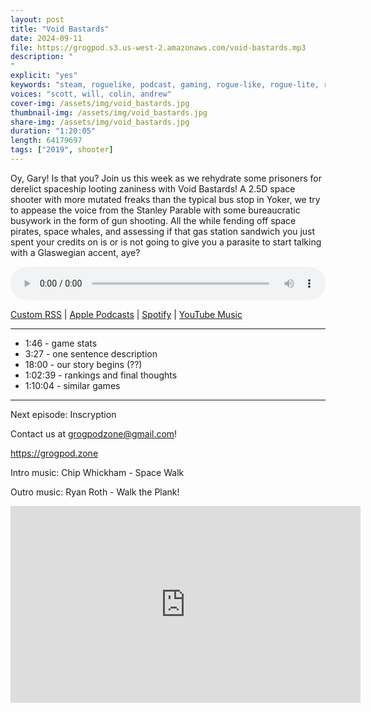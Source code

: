 ```yaml
---
layout: post
title: "Void Bastards"
date: 2024-09-11
file: https://grogpod.s3.us-west-2.amazonaws.com/void-bastards.mp3
description: "
"
explicit: "yes" 
keywords: "steam, roguelike, podcast, gaming, rogue-like, rogue-lite, roguelite"
voices: "scott, will, colin, andrew"
cover-img: /assets/img/void_bastards.jpg
thumbnail-img: /assets/img/void_bastards.jpg
share-img: /assets/img/void_bastards.jpg
duration: "1:20:05"
length: 64179697 
tags: ["2019", shooter]
---
```


Oy, Gary! Is that you? Join us this week as we rehydrate some prisoners for derelict spaceship looting zaniness with Void Bastards! A 2.5D space shooter with more mutated freaks than the typical bus stop in Yoker, we try to appease the voice from the Stanley Parable with some bureaucratic busywork in the form of gun shooting. All the while fending off space pirates, space whales, and assessing if that gas station sandwich you just spent your credits on is or is not going to give you a parasite to start talking with a Glaswegian accent, aye?


<div class="container">
  <audio controls style="width: 100%;">
    <source src="https://grogpod.s3.us-west-2.amazonaws.com/void-bastards.mp3" type="audio/mpeg">
  </audio>
</div>

[Custom RSS](https://grogpod.zone/feed.xml) | [Apple Podcasts](https://podcasts.apple.com/us/podcast/grogpod/id1650474911) | [Spotify](https://open.spotify.com/show/655SEhPUWIC77oO3hILe0b) | [YouTube Music](https://music.youtube.com/playlist?list=PL-ShOmyMvd4jYFChE6tgj0JYG8RKK4xe0) 

---
* 1:46 - game stats
* 3:27 - one sentence description
* 18:00 - our story begins (??)
* 1:02:39 - rankings and final thoughts
* 1:10:04 - similar games

---



Next episode: Inscryption

Contact us at grogpodzone@gmail.com!

https://grogpod.zone

Intro music: Chip Whickham - Space Walk

Outro music: Ryan Roth - Walk the Plank!

<div class="embed-responsive embed-responsive-16by9">
<iframe width="560" height="315" src="https://www.youtube.com/embed/FWiXSBDWaUs" title="YouTube video player" frameborder="0" allow="accelerometer; autoplay; clipboard-write; encrypted-media; gyroscope; picture-in-picture" allowfullscreen></iframe>
</div>
